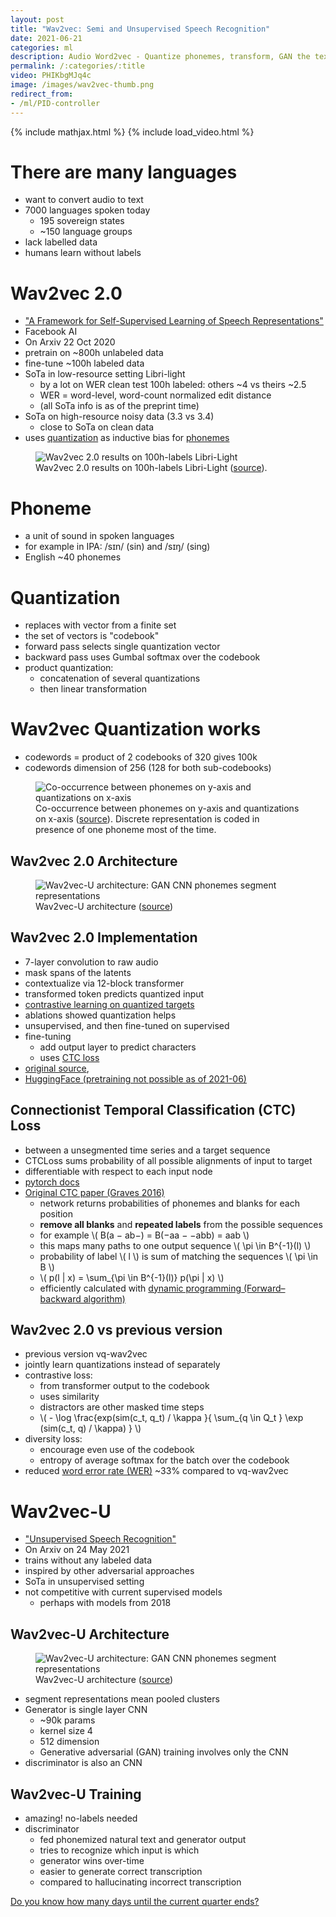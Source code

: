 ```yaml
---
layout: post
title: "Wav2vec: Semi and Unsupervised Speech Recognition"
date: 2021-06-21
categories: ml
description: Audio Word2vec - Quantize phonemes, transform, GAN the text.
permalink: /:categories/:title
video: PHIKbgMJq4c
image: /images/wav2vec-thumb.png
redirect_from:
- /ml/PID-controller
---
```


{% include mathjax.html %}
{% include load_video.html %}

# There are many languages
- want to convert audio to text
- 7000 languages spoken today
  - 195 sovereign states
  - ~150 language groups
- lack labelled data
- humans learn without labels


# Wav2vec 2.0
- ["A Framework for Self-Supervised Learning of Speech Representations"](https://arxiv.org/pdf/2006.11477.pdf)
- Facebook AI
- On Arxiv 22 Oct 2020
- pretrain on ~800h unlabeled data
- fine-tune ~100h labeled data
- SoTa in low-resource setting Libri-light
  - by a lot on WER clean test 100h labeled: others ~4 vs theirs ~2.5
  - WER = word-level, word-count normalized edit distance
  - (all SoTa info is as of the preprint time)
- SoTa on high-resource noisy data (3.3 vs 3.4)
  - close to SoTa on clean data
- uses [quantization](#quantization) as inductive bias for [phonemes](#phoneme)

<figure class="figure">
    <img
        class="figure-img img-fluid rounded lazyload"
        alt="Wav2vec 2.0 results on 100h-labels Libri-Light"
        data-src="/images/wav2vec-results.png"
        style="max-width: 500px">
    <figcaption class="figure-caption">
        Wav2vec 2.0 results on 100h-labels Libri-Light (<a href="https://arxiv.org/pdf/2006.11477.pdf">source</a>).
    </figcaption>
</figure>


# Phoneme
- a unit of sound in spoken languages
- for example in IPA: /sɪn/ (sin) and /sɪŋ/ (sing)
- English ~40 phonemes


# Quantization
- replaces with vector from a finite set
- the set of vectors is "codebook"
- forward pass selects single quantization vector
- backward pass uses Gumbal softmax over the codebook
- product quantization:
  - concatenation of several quantizations
  - then linear transformation

# Wav2vec Quantization works
- codewords = product of 2 codebooks of 320 gives 100k
- codewords dimension of 256 (128 for both sub-codebooks)

<figure class="figure">
    <img
        class="figure-img img-fluid rounded lazyload"
        alt="Co-occurrence between phonemes on y-axis and quantizations on x-axis"
        data-src="/images/wav2vec-phonemes-quantization-co-occurence.png"
        style="max-width: 500px">
    <figcaption class="figure-caption">
        Co-occurrence between phonemes on y-axis and quantizations on x-axis (<a href="https://arxiv.org/pdf/2006.11477.pdf">source</a>).
        Discrete representation is coded in presence of one phoneme most of the time.
    </figcaption>
</figure>



## Wav2vec 2.0 Architecture
<figure class="figure">
    <img
        class="figure-img img-fluid rounded lazyload"
        alt="Wav2vec-U architecture: GAN CNN phonemes segment representations"
        data-src="/images/wav2vec-quantization.png"
        style="max-width: 500px">
    <figcaption class="figure-caption">
        Wav2vec-U architecture (<a href="https://arxiv.org/pdf/2105.11084.pdf">source</a>)
    </figcaption>
</figure>


## Wav2vec 2.0 Implementation
- 7-layer convolution to raw audio
- mask spans of the latents
- contextualize via 12-block transformer
- transformed token predicts quantized input
- [contrastive learning on quantized targets](#wav2vec-20-vs-previous-version)
- ablations showed quantization helps
- unsupervised, and then fine-tuned on supervised
- fine-tuning
  - add output layer to predict characters
  - uses [CTC loss](#connectionist-temporal-classification-ctc-loss)
- [original source](https://github.com/pytorch/fairseq/tree/master/examples/wav2vec),
- [HuggingFace (pretraining not possible as of 2021-06)](https://huggingface.co/transformers/model_doc/wav2vec2.html#overview)


## Connectionist Temporal Classification (CTC) Loss
- between a unsegmented time series and a target sequence
- CTCLoss sums probability of all possible alignments of input to target
- differentiable with respect to each input node
- [pytorch docs](https://pytorch.org/docs/master/generated/torch.nn.CTCLoss.html#torch.nn.CTCLoss)
- [Original CTC paper (Graves 2016)](https://www.cs.toronto.edu/~graves/icml_2006.pdf)
  - network returns probabilities of phonemes and blanks for each position
  - **remove all blanks** and **repeated labels** from the possible sequences
  - for example \\( B(a − ab−) = B(−aa − −abb) = aab \\)
  - this maps many paths to one output sequence \\( \pi \in B^{-1}(l) \\)
  - probability of label \\( l \\) is sum of matching the sequences \\( \pi \in B \\)
  - \\( p(l  \| x) = \sum_{\pi \in B^{-1}(l)} p(\pi \| x) \\)
  - efficiently calculated with [dynamic programming (Forward–backward algorithm)](https://en.wikipedia.org/wiki/Forward%E2%80%93backward_algorithm)


## Wav2vec 2.0 vs previous version
- previous version vq-wav2vec
- jointly learn quantizations instead of separately
- contrastive loss:
  - from transformer output to the codebook
  - uses similarity
  - distractors are other masked time steps
  - \\( - \log \frac{exp(sim(c_t, q_t) / \kappa }{ \sum_{q \in Q_t } \exp (sim(c_t, q) / \kappa) } \\)
- diversity loss:
  - encourage even use of the codebook
  - entropy of average softmax for the batch over the codebook
- reduced [word error rate (WER)](https://en.wikipedia.org/wiki/Word_error_rate) ~33% compared to vq-wav2vec


# Wav2vec-U
- ["Unsupervised Speech Recognition"](https://arxiv.org/pdf/2105.11084.pdf)
- On Arxiv on 24 May 2021
- trains without any labeled data
- inspired by other adversarial approaches
- SoTa in unsupervised setting
- not competitive with current supervised models
  - perhaps with models from 2018


## Wav2vec-U Architecture

<figure class="figure">
    <img
        class="figure-img img-fluid rounded lazyload"
        alt="Wav2vec-U architecture: GAN CNN phonemes segment representations"
        data-src="/images/wav2vec-gan.png"
        style="max-width: 500px">
    <figcaption class="figure-caption">
        Wav2vec-U architecture (<a href="https://arxiv.org/pdf/2105.11084.pdf">source</a>)
    </figcaption>
</figure>

- segment representations mean pooled clusters
- Generator is single layer CNN
  - ~90k params
  - kernel size 4
  - 512 dimension
  - Generative adversarial (GAN) training involves only the CNN
- discriminator is also an CNN


## Wav2vec-U Training
- amazing! no-labels needed
- discriminator
  - fed phonemized natural text and generator output
  - tries to recognize which input is which
  - generator wins over-time
  - easier to generate correct transcription
  - compared to hallucinating incorrect transcription


<a href='/when-is-the-end-of-current-quarter.html'>Do you know how many days until the current quarter ends?</a>

